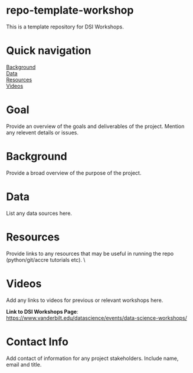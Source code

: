 # repo-template-workshop
This is a template repository for DSI Workshops.

# Quick navigation
[Background](#background)  
[Data](#data)  
[Resources](#resources)  
[Videos](#videos)  


# Goal
Provide an overview of the goals and deliverables of the project. Mention any relevent details or issues. 

# Background  

Provide a broad overview of the purpose of the project.

# Data

List any data sources here.


# Resources

Provide links to any resources that may be useful in running the repo (python/git/accre tutorials etc). \

# Videos

Add any links to videos for previous or relevant workshops here. 

**Link to DSI Workshops Page**: https://www.vanderbilt.edu/datascience/events/data-science-workshops/


# Contact Info

Add contact of information for any project stakeholders. Include name, email and title.  
